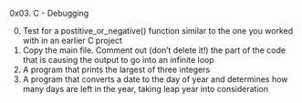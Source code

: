 0x03. C - Debugging

0. Test for a postitive_or_negative() function similar to the one you worked with in an earlier C project
1. Copy the  main file. Comment out (don’t delete it!) the part of the code that is causing the output to go into an infinite loop
2. A program that prints the largest of three integers
3. A program that converts a date to the day of year and determines how many days are left in the year, taking leap year into consideration
